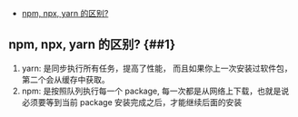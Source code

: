 - [npm, npx, yarn 的区别?](##1)

## npm, npx, yarn 的区别? {##1}

1. yarn: 是同步执行所有任务，提高了性能， 而且如果你上一次安装过软件包，第二个会从缓存中获取。
2. npm: 是按照队列执行每一个 package, 每一次都是从网络上下载，也就是说必须要等到当前 package 安装完成之后，才能继续后面的安装
